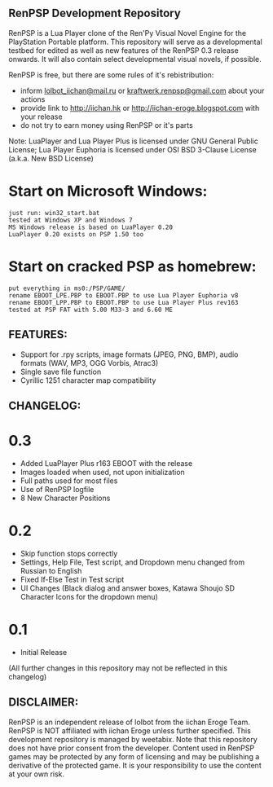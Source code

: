 ## RenPSP Development Repository

RenPSP is a Lua Player clone of the Ren'Py Visual Novel Engine for the PlayStation Portable platform.
This repository will serve as a developmental testbed for edited as well as new features of the RenPSP 0.3 release onwards. It will also contain select developmental visual novels, if possible.

RenPSP is free, but there are some rules of it's rebistribution:
* inform lolbot_iichan@mail.ru or kraftwerk.renpsp@gmail.com about your actions
* provide link to http://iichan.hk or http://iichan-eroge.blogspot.com with your release
* do not try to earn money using RenPSP or it's parts

Note: LuaPlayer and Lua Player Plus is licensed under GNU General Public License; Lua Player Euphoria is licensed under OSI BSD 3-Clause License (a.k.a. New BSD License)

# Start on Microsoft Windows:
    just run: win32_start.bat
    tested at Windows XP and Windows 7 
    MS Windows release is based on LuaPlayer 0.20
	LuaPlayer 0.20 exists on PSP 1.50 too
    
# Start on cracked PSP as homebrew:
    put everything in ms0:/PSP/GAME/
    rename EBOOT_LPE.PBP to EBOOT.PBP to use Lua Player Euphoria v8
    rename EBOOT_LPP.PBP to EBOOT.PBP to use Lua Player Plus rev163
    tested at PSP FAT with 5.00 M33-3 and 6.60 ME

## FEATURES:
+ Support for .rpy scripts, image formats (JPEG, PNG, BMP), audio formats (WAV, MP3, OGG Vorbis, Atrac3)
+ Single save file function
+ Cyrillic 1251 character map compatibility

## CHANGELOG:

# 0.3
+ Added LuaPlayer Plus r163 EBOOT with the release
+ Images loaded when used, not upon initialization
+ Full paths used for most files
+ Use of RenPSP logfile
+ 8 New Character Positions

# 0.2
+ Skip function stops correctly
+ Settings, Help File, Test script, and Dropdown menu changed from Russian to English
+ Fixed If-Else Test in Test script
+ UI Changes (Black dialog and answer boxes, Katawa Shoujo SD Character Icons for the dropdown menu)

# 0.1
+ Initial Release

(All further changes in this repository may not be reflected in this changelog)

## DISCLAIMER:
RenPSP is an independent release of lolbot from the iichan Eroge Team. RenPSP is NOT affiliated with iichan Eroge unless further specified.
This development repository is managed by weetabix. Note that this repository does not have prior consent from the developer.
Content used in RenPSP games may be protected by any form of licensing and may be publishing a derivative of the protected game. It is your responsibility to use the content at your own risk.